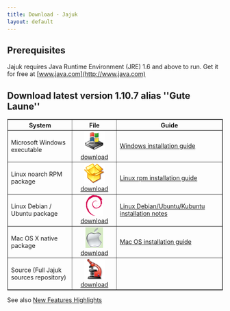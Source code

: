 ```yaml
---
title: Download - Jajuk
layout: default
---
```


Prerequisites
-------------

Jajuk requires Java Runtime Environment (JRE) 1.6 and above to run. Get it for free at [www.java.com](http://www.java.com)


Download latest version 1.10.7 alias ''Gute Laune''
-------------------------------------------------

<a name="installation_guides"></a>

<table border="1" cellpadding="20" cellspacing="5">
<tr>
	<th width="30%">System</th><th>File</th><th>Guide</th>
</tr>
<tr>
	<td>Microsoft Windows executable</td>
	<td style="text-align:center"><img alt="Image:download_win.png" src="/images/download_win.png" width="48" height="48" border="0" /> <a href="http://sourceforge.net/projects/jajuk/files/jajuk/1.10.7/jajuk-1.10.7-setup.exe" class="external text" title="http://sourceforge.net/projects/jajuk/files/jajuk/1.10.7/jajuk-1.10.7-setup.exe" rel="nofollow">download</a></td>
	<td><p><a href="/windows_installation_guide.html" title="Windows installation guide">Windows installation guide</a></p></td>
</tr>
<tr>
	<td>Linux noarch RPM package</td>
	<td style="text-align:center"><img alt="Image:download_rpm.png" src="/images/download_rpm.png" width="48" height="48" border="0" /> <a href="http://sourceforge.net/projects/jajuk/files/jajuk/1.10.7/jajuk-1.10.7-1.noarch.rpm" class="external text" title="http://sourceforge.net/projects/jajuk/files/jajuk/1.10.7/jajuk-1.10.7-1.noarch.rpm" rel="nofollow">download</a></td>
	<td><p><a href="/linux_rpm_installation_guide.html" title="Linux rpm installation guide">Linux rpm installation guide</a></p></td>
</tr>
<tr>
	<td>Linux Debian / Ubuntu package</td>
	<td style="text-align:center"><img alt="Image:download_deb.png" src="/images/download_deb.png" width="39" height="49" border="0" /> <a href="http://sourceforge.net/projects/jajuk/files/jajuk/1.10.7/jajuk_1.10.7-3_all.deb" class="external text" title="http://sourceforge.net/projects/jajuk/files/jajuk/1.10.7/jajuk_1.10.7-3_all.deb" rel="nofollow">download</a></td>
	<td><p><a href="/linux_debian_installation_guide.html" title="Linux Debian/Ubuntu/Kubuntu installation notes" class="mw-redirect">Linux Debian/Ubuntu/Kubuntu installation notes</a></p></td>
</tr>
<tr>
	<td>Mac OS X native package</td>
	<td style="text-align:center"><img alt="Image:osx.png" src="/images/download_osx.png" width="41" height="48" border="0" /> <a href="http://sourceforge.net/projects/jajuk/files/jajuk/1.10.7/jajuk-macos-1.10.7.zip" class="external text" title="http://sourceforge.net/projects/jajuk/files/jajuk/1.10.7/jajuk-macos-1.10.7.zip" rel="nofollow">download</a></td>
	<td><p><a href="/mac_os_installation_guide.html" title="Mac OS installation guide">Mac OS installation guide</a></p></td>
</tr>
<tr>
	<td>Source (Full Jajuk sources repository)</td>
	<td style="text-align:center"><img alt="Image:Download_sources.png" src="/images/download_sources.png" width="48" height="48" border="0" /> <a href="http://sourceforge.net/projects/jajuk/files/jajuk/1.10.7/jajuk-sources-1.10.7.zip" class="external text" title="http://sourceforge.net/projects/jajuk/files/jajuk/1.10.7/jajuk-sources-1.10.7.zip" rel="nofollow">download</a></td>
	<td></td>
</tr>
</table>

See also [New Features Highlights](/new_features.html)


